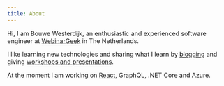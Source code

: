 ```yaml
---
title: About
---
```


Hi, I am Bouwe Westerdijk, an enthusiastic and experienced software engineer at
<a href="https://webinargeek.com" target="_blank">WebinarGeek</a> in The Netherlands.

I like learning new technologies and sharing what I learn by <a href="/blog">blogging</a> and
giving <a href="/workshops">workshops and presentations</a>.

At the moment I am working on <a href="/react">React</a>, GraphQL, .NET Core and Azure.
